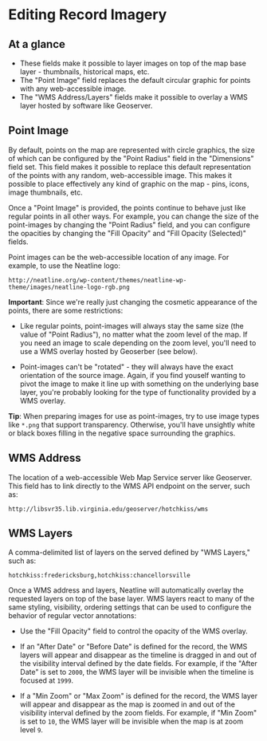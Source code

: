 # Editing Record Imagery

## At a glance

  - These fields make it possible to layer images on top of the map base layer - thumbnails, historical maps, etc.
  - The "Point Image" field replaces the default circular graphic for points with any web-accessible image.
  - The "WMS Address/Layers" fields make it possible to overlay a WMS layer hosted by software like Geoserver.

## Point Image

By default, points on the map are represented with circle graphics, the size of which can be configured by the "Point Radius" field in the "Dimensions" field set. This field makes it possible to replace this default representation of the points with any random, web-accessible image. This makes it possible to place effectively any kind of graphic on the map - pins, icons, image thumbnails, etc.

Once a "Point Image" is provided, the points continue to behave just like regular points in all other ways. For example, you can change the size of the point-images by changing the "Point Radius" field, and you can configure the opacities by changing the "Fill Opacity" and "Fill Opacity (Selected)" fields. 

Point images can be the web-accessible location of any image. For example, to use the Neatline logo:

`http://neatline.org/wp-content/themes/neatline-wp-theme/images/neatline-logo-rgb.png`

**Important**: Since we're really just changing the cosmetic appearance of the points, there are some restrictions:

  - Like regular points, point-images will always stay the same size (the value of "Point Radius"), no matter what the zoom level of the map. If you need an image to scale depending on the zoom level, you'll need to use a WMS overlay hosted by Geoserber (see below).

  - Point-images can't be "rotated" - they will always have the exact orientation of the source image. Again, if you find youself wanting to pivot the image to make it line up with something on the underlying base layer, you're probably looking for the type of functionality provided by a WMS overlay.

**Tip**: When preparing images for use as point-images, try to use image types like `*.png` that support transparency. Otherwise, you'll have unsightly white or black boxes filling in the negative space surrounding the graphics.

## WMS Address

The location of a web-accessible Web Map Service server like Geoserver. This field has to link directly to the WMS API endpoint on the server, such as:

`http://libsvr35.lib.virginia.edu/geoserver/hotchkiss/wms`

## WMS Layers

A comma-delimited list of layers on the served defined by "WMS Layers," such as:

`hotchkiss:fredericksburg,hotchkiss:chancellorsville`

Once a WMS address and layers, Neatline will automatically overlay the requested layers on top of the base layer. WMS layers react to many of the same styling, visibility, ordering settings that can be used to configure the behavior of regular vector annotations:

  - Use the "Fill Opacity" field to control the opacity of the WMS overlay.

  - If an "After Date" or "Before Date" is defined for the record, the WMS layers will appear and disappear as the timeline is dragged in and out of the visibility interval defined by the date fields. For example, if the "After Date" is set to `2000`, the WMS layer will be invisible when the timeline is focused at `1999`.

  - If a "Min Zoom" or "Max Zoom" is defined for the record, the WMS layer will appear and disappear as the map is zoomed in and out of the visibility interval defined by the zoom fields. For example, if "Min Zoom" is set to `10`, the WMS layer will be invisible when the map is at zoom level `9`.
